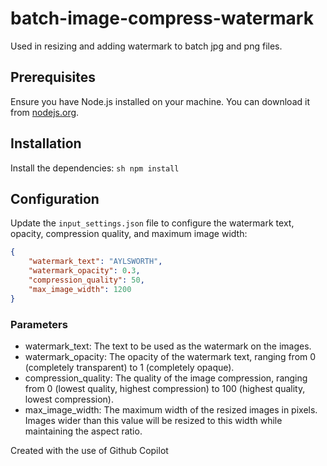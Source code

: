 # batch-image-compress-watermark

Used in resizing and adding watermark to batch jpg and png files.

## Prerequisites

Ensure you have Node.js installed on your machine. You can download it from [nodejs.org](https://nodejs.org/).

## Installation

Install the dependencies:
    ```sh
    npm install
    ```

## Configuration

Update the `input_settings.json` file to configure the watermark text, opacity, compression quality, and maximum image width:

```json
{
    "watermark_text": "AYLSWORTH",
    "watermark_opacity": 0.3,
    "compression_quality": 50,
    "max_image_width": 1200
}
```

### Parameters
* watermark_text: The text to be used as the watermark on the images.
* watermark_opacity: The opacity of the watermark text, ranging from 0 (completely transparent) to 1 (completely opaque).
* compression_quality: The quality of the image compression, ranging from 0 (lowest quality, highest compression) to 100 (highest quality, lowest compression).
* max_image_width: The maximum width of the resized images in pixels. Images wider than this value will be resized to this width while maintaining the aspect ratio.

Created with the use of Github Copilot